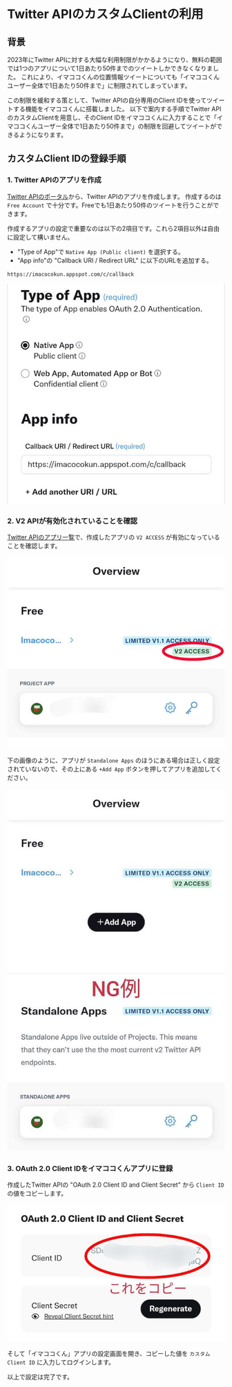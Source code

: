 # Twitter APIのカスタムClientの利用
## 背景
2023年にTwitter APIに対する大幅な利用制限がかかるようになり、無料の範囲では1つのアプリについて1日あたり50件までのツイートしかできなくなりました。
これにより、イマココくんの位置情報ツイートについても「イマココくんユーザー全体で1日あたり50件まで」に制限されてしまっています。

この制限を緩和する策として、Twitter APIの自分専用のClient IDを使ってツイートする機能をイマココくんに搭載しました。
以下で案内する手順でTwitter APIのカスタムClientを用意し、そのClient IDをイマココくんに入力することで「イマココくんユーザー全体で1日あたり50件まで」の制限を回避してツイートができるようになります。

## カスタムClient IDの登録手順
### 1. Twitter APIのアプリを作成
[Twitter APIのポータル](https://developer.twitter.com/en/portal/)から、Twitter APIのアプリを作成します。
作成するのは `Free Account` で十分です。Freeでも1日あたり50件のツイートを行うことができます。

作成するアプリの設定で重要なのは以下の2項目です。これら2項目以外は自由に設定して構いません。

- "Type of App"で `Native App (Public client)` を選択する。
- "App info"の "Callback URI / Redirect URL" に以下のURLを追加する。
```text
https://imacocokun.appspot.com/c/callback
```

![設定例](img/custom1.jpg)

### 2. V2 APIが有効化されていることを確認
[Twitter APIのアプリ一覧](https://developer.twitter.com/en/portal/projects-and-apps)で、作成したアプリの `V2 ACCESS` が有効になっていることを確認します。

![V2 ACCESSが有効な状態](img/custom2.jpg)

下の画像のように、アプリが `Standalone Apps` のほうにある場合は正しく設定されていないので、その上にある `+Add App` ボタンを押してアプリを追加してください。

![V2 ACCESSが有効になっていない状態](img/custom3.jpg)

### 3. OAuth 2.0 Client IDをイマココくんアプリに登録
作成したTwitter APIの "OAuth 2.0 Client ID and Client Secret" から `Client ID` の値をコピーします。

![コピーするClient IDの値](img/custom4.jpg)

そして「イマココくん」アプリの設定画面を開き、コピーした値を `カスタムClient ID` に入力してログインします。

以上で設定は完了です。
